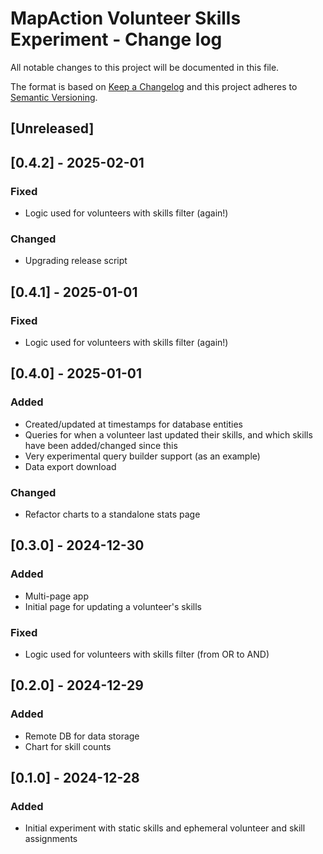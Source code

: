 # MapAction Volunteer Skills Experiment - Change log

All notable changes to this project will be documented in this file.

The format is based on [Keep a Changelog](http://keepachangelog.com/en/1.0.0/)
and this project adheres to [Semantic Versioning](http://semver.org/spec/v2.0.0.html).

## [Unreleased]

## [0.4.2] - 2025-02-01

### Fixed

* Logic used for volunteers with skills filter (again!)

### Changed

* Upgrading release script

## [0.4.1] - 2025-01-01

### Fixed

* Logic used for volunteers with skills filter (again!)

## [0.4.0] - 2025-01-01

### Added

* Created/updated at timestamps for database entities
* Queries for when a volunteer last updated their skills, and which skills have been added/changed since this
* Very experimental query builder support (as an example)
* Data export download

### Changed

* Refactor charts to a standalone stats page

## [0.3.0] - 2024-12-30

### Added

* Multi-page app
* Initial page for updating a volunteer's skills

### Fixed

* Logic used for volunteers with skills filter (from OR to AND)

## [0.2.0] - 2024-12-29

### Added

* Remote DB for data storage
* Chart for skill counts

## [0.1.0] - 2024-12-28

### Added

- Initial experiment with static skills and ephemeral volunteer and skill assignments
